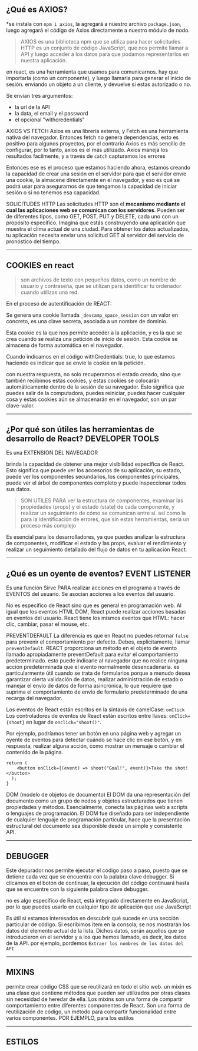 ## ¿Qué es AXIOS?
*se instala con `npm i axios`, la agregará a nuestro archivo `package.json`, luego agregará el código de Axios directamente a nuestro módulo de nodo.

> AXIOS es una biblioteca npm que se utiliza para hacer solicitudes HTTP
> es un conjunto de código JavaScript, que nos permite llamar a API y luego acceder a los datos para que podamos representarlos en nuestra aplicación. 

en react, es una herramienta que usamos para comunicarnos. hay que importarla (como un componente), y luego llamarla para generar el inicio de sesión.
enviando un objeto a un cliente, y devuelve si estas autorizado o no.

Se envían tres argumentos: 
- la url de la API
- la data, el email y el password
- el opcional "withcredentials"
  
AXIOS VS FETCH
Axios es una librería externa, y Fetch es una herramienta nativa del navegador. Entonces fetch no genera dependencias, esto es positivo para algunos proyectos, por el contrario Axios es más sencillo de configurar, por lo tanto, axios es el más utilizado.
Axios maneja los resultados facilmente, y a través de `catch` capturamos los errores

Entonces ese es el proceso que estamos haciendo ahora, estamos creando la capacidad de crear una sesión en el servidor para que el servidor envíe una cookie,
la almacene directamente en el navegador, y eso es qué se podrá usar para asegurarnos de que tengamos la capacidad de 
iniciar sesión o si no tenemos esa capacidad.

SOLICITUDES HTTP
Las solicitudes HTTP son el **mecanismo mediante el cual las aplicaciones web se comunican con los servidores**. Pueden ser de diferentes tipos, como GET, POST, PUT y DELETE, cada uno con un propósito específico. Imagina que estás construyendo una aplicación que muestra el clima actual de una ciudad. Para obtener los datos actualizados, tu aplicación necesita enviar una solicitud GET al servidor del servicio de pronóstico del tiempo.

---
## COOKIES en react

> son archivos de texto con pequeños datos, como un nombre de usuario y contraseña, que se utilizan para identificar tu ordenador cuando utilizas una red.

En el proceso de autentificación de REACT:

Se genera una cookie llamada `_devcamp_space_session` con un valor en concreto, es una clave secreta, asociada a un nombre de dominio.

Esta cookie es la que nos permite acceder a la aplicación, y es la que se crea cuando se realiza una petición de inicio de sesión. 
Esta cookie se almacena de forma automática en el navegador.

Cuando indicamos en el código withCredentials: true, lo que estamos haciendo es indicar que se envíe la cookie en la petición.

con nuestra respuesta, no solo recuperamos el estado creado, sino que también recibimos estas cookies, y estas cookies se colocarán automáticamente dentro de la sesión de su navegador. Esto significa que puedes salir de la computadora, puedes reiniciar, puedes hacer cualquier cosa y estas cookies aún se almacenarán en el navegador, son un par clave-valor.

---
## ¿Por qué son útiles las herramientas de desarrollo de React? DEVELOPER TOOLS
Es una EXTENSION DEL NAVEGADOR

brinda la capacidad de obtener una mejor visibilidad específica de React. Esto significa que puede ver los accesorios de su aplicación, su estado, puede ver los componentes secundarios, los componentes principales, puede ver el árbol de componentes completo y puede inspeccionar todos sus datos.

> SON UTILES PARA  ver la estructura de componentes, examinar las propiedades (props) y el estado (state) de cada componente, y realizar un seguimiento de cómo se comunican entre sí. así como la para la identificación de errores, que sin estas herramientas, sería un proceso más complejo

Es esencial para los desarrolladores, ya que puedes analizar la estructura de componentes, modificar el estado y las props, evaluar el rendimiento y realizar un seguimiento detallado del flujo de datos en tu aplicación React.

---
## ¿Qué es un oyente de eventos? EVENT LISTENER
Es una función Sirve PARA realizar acciones en el programa a través de EVENTOS del usuario. Se asocian acciones a los eventos del usuario.

No es específico de React sino que es general en programación web. Al igual que los eventos HTML DOM, React puede realizar acciones basadas en eventos del usuario.
React tiene los mismos eventos que HTML: hacer clic, cambiar, pasar el mouse, etc.

PREVENTDEFAULT
La diferencia es que en React no puedes retornar `false` para prevenir el comportamiento por defecto. Debes, explícitamente, llamar `preventDefault`.
REACT proporciona un método en el objeto de evento llamado apropiadamente preventDefault para evitar el comportamiento predeterminado.
esto puede indicarle al navegador que no realice ninguna acción predeterminada que el evento normalmente desencadenaría. es particularmente útil cuando se trata de formularios porque a menudo desea garantizar cierta validación de datos, realizar administración de estado o manejar el envío de datos de forma asincrónica, lo que requiere que suprima el comportamiento de envío de formulario predeterminado de una recarga del navegador.


Los eventos de React están escritos en la sintaxis de camelCase: `onClick`
Los controladores de eventos de React están escritos entre llaves: `onClick={shoot}`  en lugar de `onclick="shoot()"`.

Por ejemplo, podríamos tener un botón en una página web y agregar un oyente de eventos para detectar cuándo se hace clic en ese botón, y en respuesta, realizar alguna acción, como mostrar un mensaje o cambiar el contenido de la página.
```
return (
    <button onClick={(event) => shoot("Goal!", event)}>Take the shot!</button>
  );
}
```

DOM (modelo de objetos de documento)
El DOM da una representación del documento como un grupo de nodos y objetos estructurados que tienen propiedades y métodos. Esencialmente, conecta las páginas web a scripts o lenguajes de programación.
El DOM fue diseñado para ser independiente de cualquier lenguaje de programación particular, hace que la presentación estructural del documento sea disponible desde un simple y consistente API.

---
## DEBUGGER
Este depurador nos permite ejecutar el código paso a paso, puesto que se detiene cada vez que se encuentra con la palabra clave debugger. 
Si clicamos en el botón de continuar, la ejecución del código continuará hasta que se encuentre con la siguiente palabra clave debugger.

no es algo específico de React, está integrado directamente en JavaScript, por lo que puedes usarlo en cualquier tipo de aplicación que use JavaScript

Es útil si estamos interesados ​​en descubrir qué sucede en una sección particular de código. 
Si escribimos item en la consola, se nos mostrarán los datos del elemento actual de la lista. Dichos datos, serán aquellos que se introducieron en el servidor y a los que hemos llamado, es decir, los datos de la API. por ejemplo, pordemos `Extraer los nombres de los datos del API `

---
## MIXINS
permite crear código CSS que se reutilizará en todo el sitio web. un mixin es una clase que contiene métodos que pueden ser utilizados por otras clases sin necesidad de heredar de ella.
Los mixins son una forma de compartir comportamiento entre diferentes componentes de React. Son una forma de reutilización de código, un método para compartir funcionalidad entre varios componentes.
POR EJEMPLO, para los estilos

---
## ESTILOS 

